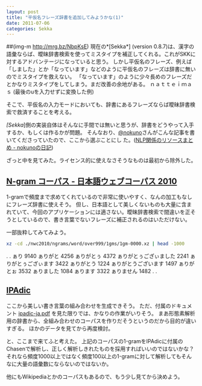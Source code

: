 ```yaml
---
layout: post
title: "平仮名フレーズ辞書を追加してみようかな(1)"
date: 2011-07-06
categories: Sekka
---
```

 ##(img-m http://mrg.bz/NbpKsE)
現在の*[Sekka*] (version 0.8.7)は、漢字の語彙ならば、曖昧辞書検索を使ってミスタイプを補正してくれる。これがSKKに対するアドバンテージになっていると思う。
しかし平仮名のフレーズ、例えば「しました」とか「なっています」などのように平仮名のフレーズは辞書に無いのでミスタイプを救えない。
「なっています」のように少々長めのフレーズだとかなりミスタイプをしてしまう。まだ改善の余地がある。
 ｎａｔｔｅｉｍａｓ   (最後のuを入力せずに変換した例)

そこで、平仮名の入力モードにおいても、辞書にあるフレーズならば曖昧辞書検索で救済することを考える。

*[Sekka*]側の実装自体はそんなに手間では無いと思うが、辞書をどうやって入手するか、もしくは作るかが問題。
そんなおり、[@nokuno](http://twitter.com/nokuno)さんがこんな記事を書いてくださっていたので、ここから選ぶことにし
た。([NLP関係のリソースまとめ - nokunoの日記](http://d.hatena.ne.jp/nokuno/20101216/1292473197))

ざっと中を見てみた。ライセンス的に使えなさそうなものは最初から除外した。

## [N-gram コーパス - 日本語ウェブコーパス 2010](http://s-yata.jp/corpus/nwc2010/ngrams/)
1-gramで頻度まで求めてくれているので非常に使いやすく、なんの加工もなしにフレーズ辞書に使えそう。
但し、日本語として美しくないものも大量に含まれていて、今回のアプリケーションには適さない。曖昧辞書検索で間違いを正そうとしているので、書き言葉でないフレーズに補正されるのはいただけない。

一部抜粋してみてみよう。
```bash
xz -cd ./nwc2010/ngrams/word/over999/1gms/1gm-0000.xz | head -1000
```
   .
   .
 ぁり	9140
 ぁりがと	4256
 ぁりがとぅ	4372
 ぁりがとぅござぃました	2241
 ぁりがとぅござぃます	3422
 ぁりがとう	1224
 ぁりがとうございます	1497
 ぁりがとぉ	3532
 ぁりました	1084
 ぁります	3322
 ぁりません	1482
   .
   .

## [IPAdic](http://chasen.aist-nara.ac.jp/stable/ipadic/)
ここから美しい書き言葉の組み合わせを生成できそう。
ただ、付属のドキュメント [ipadic-ja.pdf](http://chasen.aist-nara.ac.jp/snapshot/ipadic/ipadic/doc/ipadic-ja.pdf) を見た限りでは、かなりの作業がいりそう。
まあ形態素解析用の辞書から、全組み合わせのコーパスを作りだそうというのだから目的が違いすぎる。
ほかのデータを見てから再度検討。

と、ここまで来てふと考えた。
上記のコーパスの1-gramをIPAdicに付属のChasenで解析し、正しく解析しきれたものを採用すればいいのではないかな？
それなら頻度1000以上ではなく頻度100以上の1-gramに対して解析してもそんなに大量の語彙数にならないのではないか。

他にもWikipediaとかのコーパスもあるので、もう少し見てから決めよう。

